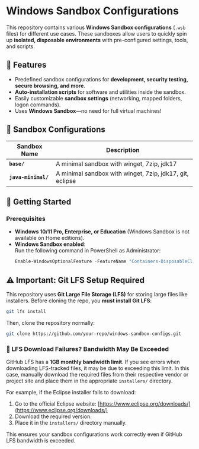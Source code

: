 # Windows Sandbox Configurations

This repository contains various **Windows Sandbox configurations** (`.wsb` files) for different use cases. These sandboxes allow users to quickly spin up **isolated, disposable environments** with pre-configured settings, tools, and scripts.

## 📌 Features
- Predefined sandbox configurations for **development, security testing, secure browsing, and more**.
- **Auto-installation scripts** for software and utilities inside the sandbox.
- Easily customizable **sandbox settings** (networking, mapped folders, logon commands).
- Uses **Windows Sandbox**—no need for full virtual machines!

## 📂 Sandbox Configurations
| Sandbox Name           | Description |
|------------------------|-------------|
| **`base/`**            | A minimal sandbox with winget, 7zip, jdk17 |
| **`java-minimal/`**    | A minimal sandbox with winget, 7zip, jdk17, git, eclipse |

## 🚀 Getting Started
### **Prerequisites**
- **Windows 10/11 Pro, Enterprise, or Education** (Windows Sandbox is not available on Home editions).
- **Windows Sandbox enabled**:  
  Run the following command in PowerShell as Administrator:
  ```powershell
  Enable-WindowsOptionalFeature -FeatureName "Containers-DisposableClientVM" -Online -NoRestart

## ⚠️ Important: Git LFS Setup Required

This repository uses **Git Large File Storage (LFS)** for storing large files like installers. Before cloning the repo, you **must install Git LFS**:

```bash
git lfs install
```

Then, clone the repository normally:

```bash
git clone https://github.com/your-repo/windows-sandbox-configs.git
```

### 🛑 LFS Download Failures? Bandwidth May Be Exceeded
GitHub LFS has a **1GB monthly bandwidth limit**. If you see errors when downloading LFS-tracked files, it may be due to exceeding this limit. In this case, manually download the required files from their respective vendor or project site and place them in the appropriate `installers/` directory.

For example, if the Eclipse installer fails to download:
1. Go to the official Eclipse website: [https://www.eclipse.org/downloads/](https://www.eclipse.org/downloads/)
2. Download the required version.
3. Place it in the `installers/` directory manually.

This ensures your sandbox configurations work correctly even if GitHub LFS bandwidth is exceeded.

